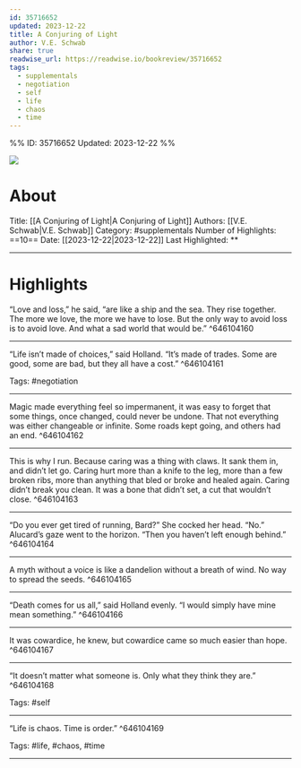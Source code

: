```yaml
---
id: 35716652
updated: 2023-12-22
title: A Conjuring of Light
author: V.E. Schwab
share: true
readwise_url: https://readwise.io/bookreview/35716652
tags:
  - supplementals
  - negotiation
  - self
  - life
  - chaos
  - time
---
```


%%
ID: 35716652
Updated: 2023-12-22
%%

![]( https://images-na.ssl-images-amazon.com/images/I/515M7kmM8rL._SL500_.jpg)

# About
Title: [[A Conjuring of Light|A Conjuring of Light]]
Authors: [[V.E. Schwab|V.E. Schwab]]
Category: #supplementals
Number of Highlights: ==10==
Date: [[2023-12-22|2023-12-22]]
Last Highlighted: **

---

# Highlights

“Love and loss,” he said, “are like a ship and the sea. They rise together. The more we love, the more we have to lose. But the only way to avoid loss is to avoid love. And what a sad world that would be.” ^646104160

---
“Life isn’t made of choices,” said Holland. “It’s made of trades. Some are good, some are bad, but they all have a cost.” ^646104161

Tags: #negotiation

---
Magic made everything feel so impermanent, it was easy to forget that some things, once changed, could never be undone. That not everything was either changeable or infinite. Some roads kept going, and others had an end. ^646104162

---
This is why I run. Because caring was a thing with claws. It sank them in, and didn’t let go. Caring hurt more than a knife to the leg, more than a few broken ribs, more than anything that bled or broke and healed again. Caring didn’t break you clean. It was a bone that didn’t set, a cut that wouldn’t close. ^646104163

---
“Do you ever get tired of running, Bard?” She cocked her head. “No.” Alucard’s gaze went to the horizon. “Then you haven’t left enough behind.” ^646104164

---
A myth without a voice is like a dandelion without a breath of wind. No way to spread the seeds. ^646104165

---
“Death comes for us all,” said Holland evenly. “I would simply have mine mean something.” ^646104166

---
It was cowardice, he knew, but cowardice came so much easier than hope. ^646104167

---
“It doesn’t matter what someone is. Only what they think they are.” ^646104168

Tags: #self

---
“Life is chaos. Time is order.” ^646104169

Tags: #life, #chaos, #time

---